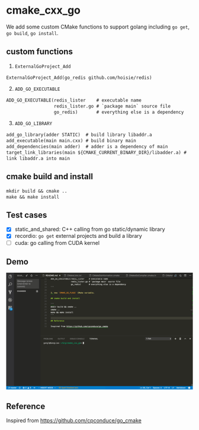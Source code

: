 # cmake_cxx_go

We add some custom CMake functions to support golang including `go get`, `go build`, `go install`.

## custom functions

1. `ExternalGoProject_Add`

```
ExternalGoProject_Add(go_redis github.com/hoisie/redis)
```

2. `ADD_GO_EXECUTABLE`

```
ADD_GO_EXECUTABLE(redis_lister    # executable name
                  redis_lister.go # `package main` source file
                  go_redis)       # everything else is a dependency
```

3. `ADD_GO_LIBRARY`

```
add_go_library(adder STATIC)  # build library libaddr.a
add_executable(main main.cxx) # build binary main
add_dependencies(main adder)  # adder is a dependency of main
target_link_libraries(main ${CMAKE_CURRENT_BINARY_DIR}/libadder.a) # link libaddr.a into main
```

## cmake build and install

```
mkdir build && cmake ..
make && make install
```

## Test cases

- [x] static_and_shared: C++ calling from go static/dynamic library
- [x] recordio: `go get` external projects and build a library
- [ ] cuda: go calling from CUDA kernel

## Demo

<a href="img/demo.gif" target="_blank"><img src="img/cmake_go.gif" width="1000" /></a>


## Reference

Inspired from https://github.com/cpconduce/go_cmake